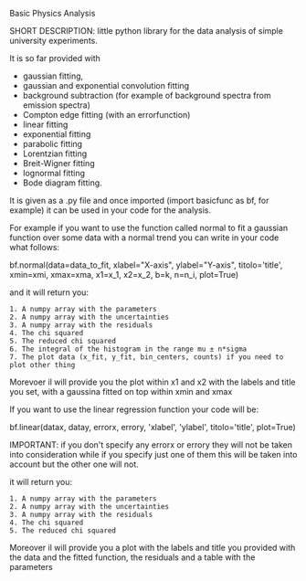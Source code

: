 Basic Physics Analysis

SHORT DESCRIPTION: little python library for the data analysis of simple university experiments. 

It is so far provided with 
  - gaussian fitting,
  - gaussian and exponential convolution fitting
  - background subtraction (for example of background spectra from emission spectra)
  - Compton edge fitting (with an errorfunction)
  - linear fitting
  - exponential fitting
  - parabolic fitting
  - Lorentzian fitting
  - Breit-Wigner fitting
  - lognormal fitting
  - Bode diagram fitting.

It is given as a .py file and once imported (import basicfunc as bf, for example) it can be used in your code for the analysis.

For example if you want to use the function called normal to fit a gaussian function over some data with a normal trend you can write in your code what follows: 

  bf.normal(data=data_to_fit, xlabel="X-axis", ylabel="Y-axis", titolo='title', xmin=xmi, xmax=xma, x1=x_1, x2=x_2, b=k, n=n_i, plot=True) 
  
  and it will return you:
  
    1. A numpy array with the parameters
    2. A numpy array with the uncertainties
    3. A numpy array with the residuals
    4. The chi squared 
    5. The reduced chi squared
    6. The integral of the histogram in the range mu ± n*sigma
    7. The plot data (x_fit, y_fit, bin_centers, counts) if you need to plot other thing

Morevoer il will provide you the plot within x1 and x2 with the labels and title you set, with a gaussina fitted on top within xmin and xmax

If you want to use the linear regression function your code will be:

  bf.linear(datax, datay, errorx, errory, 'xlabel', 'ylabel', titolo='title', plot=True)
  
  IMPORTANT: if you don't specify any errorx or errory they will not be taken into consideration while if you specify just one of them this will be taken into account but the other one will not.
  
  it will return you:
  
    1. A numpy array with the parameters
    2. A numpy array with the uncertainties
    3. A numpy array with the residuals
    4. The chi squared
    5. The reduced chi squared

Moreover il will provide you a plot with the labels and title you provided with the data and the fitted function, the residuals and a table with the parameters
